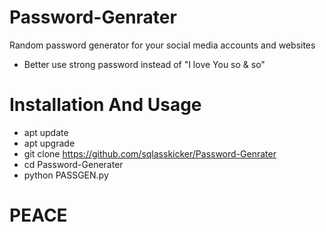 # Password-Genrater
Random password generator for your social media accounts and websites
* Better use strong password instead of "I love You so & so"

# Installation And Usage 
* apt update 
* apt upgrade
* git clone https://github.com/sqlasskicker/Password-Genrater
* cd Password-Generater
* python PASSGEN.py

# PEACE
